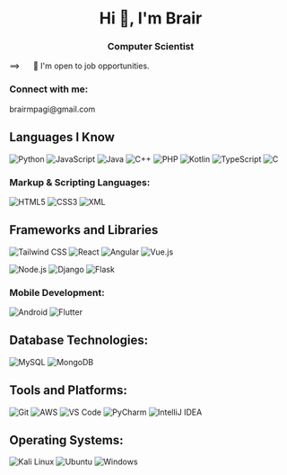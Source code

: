 <h1 align="center">Hi 👋, I'm Brair</h1>
<h3 align="center"> Computer Scientist</h3>


 ==>  &nbsp;&nbsp;&nbsp;&nbsp;  👀 I'm open to job opportunities.

<h3 align="left">Connect with me:</h3>
brairmpagi@gmail.com
 
## Languages I Know

 ![Python](https://img.icons8.com/color/48/000000/python.png)  ![JavaScript](https://img.icons8.com/color/48/000000/javascript.png) ![Java](https://img.icons8.com/color/48/000000/java-coffee-cup-logo.png) ![C++](https://img.icons8.com/color/48/000000/c-plus-plus-logo.png)  ![PHP](https://img.icons8.com/color/48/000000/php.png) ![Kotlin](https://img.icons8.com/color/48/000000/kotlin.png)  ![TypeScript](https://img.icons8.com/ios/50/000000/typescript.png) <img src="https://img.icons8.com/ios/50/000000/c.png" alt="C"/>

### Markup & Scripting Languages:
 ![HTML5](https://img.icons8.com/color/48/000000/html-5.png) ![CSS3](https://img.icons8.com/color/48/000000/css3.png)  ![XML](https://img.icons8.com/color/48/000000/xml.png) 


## Frameworks and Libraries
![Tailwind CSS](https://img.icons8.com/ios/50/000000/tailwindcss.png)
![React](https://img.icons8.com/color/48/000000/react-native.png) ![Angular](https://img.icons8.com/color/48/000000/angularjs.png) ![Vue.js](https://img.icons8.com/color/48/000000/vue-js.png)

![Node.js](https://img.icons8.com/color/48/000000/nodejs.png) ![Django](https://img.icons8.com/color/48/000000/django.png)  ![Flask](https://img.icons8.com/ios/50/000000/flask.png)

### Mobile Development:
![Android](https://img.icons8.com/color/48/000000/android-os.png) ![Flutter](https://img.icons8.com/color/48/000000/flutter.png) 

## Database Technologies:
![MySQL](https://img.icons8.com/color/48/000000/mysql-logo.png) ![MongoDB](https://img.icons8.com/color/48/000000/mongodb.png)

## Tools and Platforms:
![Git](https://img.icons8.com/color/48/000000/git.png) ![AWS](https://img.icons8.com/color/48/000000/amazon-web-services.png) ![VS Code](https://img.icons8.com/color/48/000000/visual-studio-code-2019.png) 
<img src="https://img.icons8.com/color/48/000000/pycharm.png" alt="PyCharm"/> <img src="https://img.icons8.com/color/48/000000/intellij-idea.png" alt="IntelliJ IDEA"/>

## Operating Systems:
![Kali Linux](https://img.icons8.com/material-outlined/50/000000/kali-linux.png) <img src="https://img.icons8.com/color/48/000000/ubuntu.png" alt="Ubuntu"/> <img src="https://img.icons8.com/ios/50/000000/windows-10.png" alt="Windows"/>
